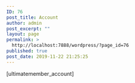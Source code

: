 ```yaml
---
ID: 76
post_title: Account
author: admin
post_excerpt: ""
layout: page
permalink: >
  http://localhost:7888/wordpress/?page_id=76
published: true
post_date: 2019-11-22 21:25:25
---
```

[ultimatemember_account]